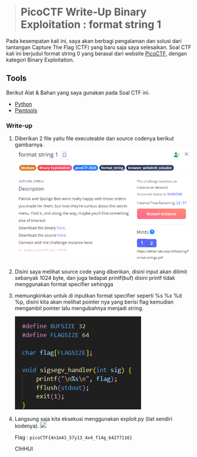 ># PicoCTF Write-Up Binary Exploitation : format string 1
Pada kesempatan kali ini, saya akan berbagi pengalaman dan solusi dari tantangan Capture The Flag (CTF) yang baru saja saya selesaikan. Soal CTF kali ini berjudul format string 0 yang berasal dari website [PicoCTF](https://picoctf.org), dengan kategori Binary Exploitation. 

## Tools

Berikut Alat & Bahan yang saya gunakan pada Soal CTF ini.

* [Python](https://www.python.org/)
* [Pwntools](https://docs.pwntools.com/en/stable/)

### Write-up
1. Diberikan 2 file yaitu file executeable dan source codenya berikut gambarnya.
   ![Soal](https://raw.githubusercontent.com/mxzyy/ctfwriteup/refs/heads/main/picoCTF/format%20string%201/img/Screenshot%202024-10-29%20114741.png)
2. Disini saya melihat source code yang diberikan, disini input akan dilimit sebanyak 1024 byte, dan juga tedapat printf(buf) disini printf tidak menggunakan format specifier sehingga
3. memungkinkan untuk di inputkan format specifier seperti %s %x %d %p, disini kita akan melihat pointer nya yang berisi flag kemudian mengambil pointer lalu mengubahnya menjadi string. 
   
   ![](https://raw.githubusercontent.com/mxzyy/ctfwriteup/refs/heads/main/picoCTF/format%20string%200/img/Screenshot%202024-10-29%20085846.png)


4. Langsung saja kita eksekusi menggunakan exploit.py (liat sendiri kodenya).
   ![](https://raw.githubusercontent.com/mxzyy/ctfwriteup/refs/heads/main/picoCTF/format%20string%200/img/Screenshot%202024-10-29%20114813.png)

   Flag : ```picoCTF{4n1m41_57y13_4x4_f14g_64277116}```

   CIHHUI
